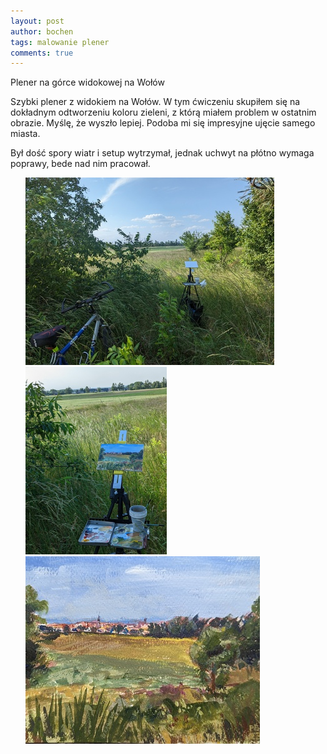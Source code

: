 ```yaml
---
layout: post
author: bochen
tags: malowanie plener
comments: true
---
```

Plener na górce widokowej na Wołów

Szybki plener z widokiem na Wołów. W tym ćwiczeniu skupiłem się na dokładnym odtworzeniu koloru zieleni, z którą miałem problem w ostatnim obrazie. Myślę, że wyszło lepiej. 
Podoba mi się impresyjne ujęcie samego miasta. 

Był dość spory wiatr i setup wytrzymał, jednak uchwyt na płótno wymaga poprawy, bede nad nim pracował. 

<ul id="media" class="clearfix justified-gallery">
<div
            class="albumList"
            data-sub-html=""
            data-download-url="../assets/images/plener-wolow/large_000.jpg"
            data-src="../assets/images/plener-wolow/large_000.jpg"
            data-exthumbimage="../assets/images/plener-wolow/thumb_000.jpg"
            >
            <a href="../assets/images/plener-wolow/large_000.jpg">
            <img src="../assets/images/plener-wolow/small_000.jpg" height="300" />
            </a>
            </div>
<div
            class="albumList"
            data-sub-html=""
            data-download-url="../assets/images/plener-wolow/large_001.jpg"
            data-src="../assets/images/plener-wolow/large_001.jpg"
            data-exthumbimage="../assets/images/plener-wolow/thumb_001.jpg"
            >
            <a href="../assets/images/plener-wolow/large_001.jpg">
            <img src="../assets/images/plener-wolow/small_001.jpg" height="300" />
            </a>
            </div>
<div
            class="albumList"
            data-sub-html=""
            data-download-url="../assets/images/plener-wolow/large_002.jpg"
            data-src="../assets/images/plener-wolow/large_002.jpg"
            data-exthumbimage="../assets/images/plener-wolow/thumb_002.jpg"
            >
            <a href="../assets/images/plener-wolow/large_002.jpg">
            <img src="../assets/images/plener-wolow/small_002.jpg" height="300" />
            </a>
            </div>
</ul>